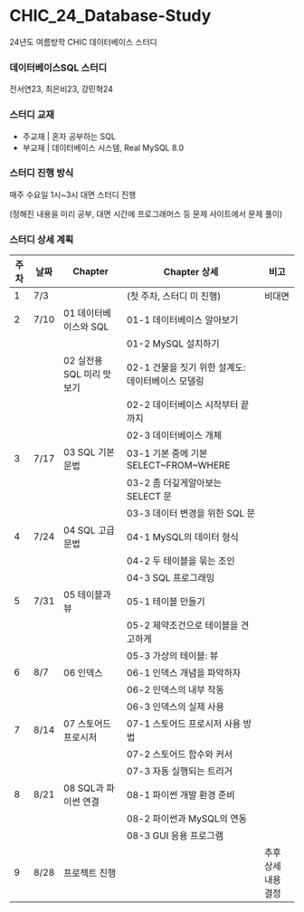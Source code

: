 # CHIC_24_Database-Study
24년도 여름방학 CHIC 데이터베이스 스터디

### 데이터베이스SQL 스터디
전서연23, 최은비23, 강민혁24

### 스터디 교재
* 주교재 | 혼자 공부하는 SQL
* 부교재 | 데이터베이스 시스템, Real MySQL 8.0

### 스터디 진행 방식
매주 수요일 1시~3시 대면 스터디 진행

(정해진 내용을 미리 공부, 대면 시간에 프로그래머스 등 문제 사이트에서 문제 풀이)

### 스터디 상세 계획

| 주차 | 날짜 | Chapter | Chapter 상세 | 비고 |
| --- | --- | --- | --- | --- |
| 1 | 7/3 |  | (첫 주차, 스터디 미 진행) | 비대면 |
| 2 | 7/10 | 01 데이터베이스와 SQL | 01-1 데이터베이스 알아보기 |  |
|  |  |  | 01-2 MySQL 설치하기 |  |
|  |  | 02 실전용 SQL 미리 맛보기 | 02-1 건물을 짓기 위한 설계도: 데이터베이스 모델링 |  |
|  |  |  | 02-2 데이터베이스 시작부터 끝까지 |  |
|  |  |  | 02-3 데이터베이스 개체 |  |
| 3 | 7/17 | 03 SQL 기본 문법 | 03-1 기본 중에 기본 SELECT\~FROM\~WHERE |  |
|  |  |  | 03-2 좀 더깊게알아보는 SELECT 문 |  |
|  |  |  | 03-3 데이터 변경을 위한 SQL 문 |  |
| 4 | 7/24 | 04 SQL 고급 문법 | 04-1 MySQL의 데이터 형식 |  |
|  |  |  | 04-2 두 테이블을 묶는 조인 |  |
|  |  |  | 04-3 SQL 프로그래밍 |  |
| 5 | 7/31 | 05 테이블과 뷰 | 05-1 테이블 만들기 |  |
|  |  |  | 05-2 제약조건으로 테이블을 견고하게  |  |
|  |  |  | 05-3 가상의 테이블: 뷰 |  |
| 6 | 8/7 | 06 인덱스 | 06-1 인덱스 개념을 파악하자 |  |
|  |  |  | 06-2 인덱스의 내부 작동 |  |
|  |  |  | 06-3 인덱스의 실제 사용 |  |
| 7 | 8/14 | 07 스토어드 프로시저 | 07-1 스토어드 프로시저 사용 방법 |  |
|  |  |  | 07-2 스토어드 함수와 커서 |  |
|  |  |  | 07-3 자동 실행되는 트리거 |  |
| 8 | 8/21 | 08 SQL과 파이썬 연결 | 08-1 파이썬 개발 환경 준비 |  |
|  |  |  | 08-2 파이썬과 MySQL의 연동 |  |
|  |  |  | 08-3 GUI 응용 프로그램 |  |
| 9 | 8/28 | 프로젝트 진행 |  | 추후 상세 내용 결정 |
